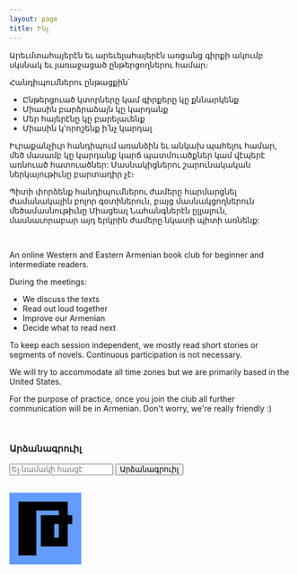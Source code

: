 ```yaml
---
layout: page
title: Ինչ
---
```


Արեւմտահայերէն եւ արեւելահայերէն առցանց գիրքի ակումբ սկսնակ եւ յառաջացած ընթերցողներու համար։

Հանդիպումներու ընթացքին՝
- Ընթերցուած կտորները կամ գիրքերը կը քննարկենք
- Միասին բարձրաձայն կը կարդանք
- Մեր հայերէնը կը բարելաւենք
- Միասին կ'որոշենք ի՛նչ կարդալ


Իւրաքանչիւր հանդիպում առանձին եւ անկախ պահելու համար, մեծ մասամբ կը կարդանք կարճ պատմուածքներ կամ վէպերէ առնուած հատուածներ: Մասնակիցներու շարունակական ներկայութիւնը բարտադիր չէ։

Պիտի փորձենք հանդիպումներու ժամերը հարմարցնել ժամանակային բոլոր գօտիներուն, բայց մասնակցողներուն մեծամասնութիւնը Միացեալ Նահանգներէն ըլլալուն, մասնաւորաբար այդ երկրին ժամերը նկատի պիտի առնենք:

<br />

An online Western and Eastern Armenian book club for beginner and intermediate readers.

During the meetings:
- We discuss the texts
- Read out loud together
- Improve our Armenian
- Decide what to read next

To keep each session independent, we mostly read short stories or segments of novels. Continuous participation is not necessary.

We will try to accommodate all time zones but we are primarily based in the United States.

For the purpose of practice, once you join the club all further communication will be in Armenian. Don't worry, we're really friendly :)

<br />

### Արձանագրուիլ
<form action="{{site.mailchimp}}" method="post" name="mc-embedded-subscribe-form" class="wj-contact-form validate" target="_blank" novalidate>
    <div class="mc-field-group">
        <input type="email" placeholder="Ել-նամակի հասցէ" name="EMAIL" class="required email" id="mce-EMAIL" autocomplete="on">
        <input type="submit" value="Արձանագրուիլ" name="subscribe" class="heart">
    </div>
</form>

<br />

![logo](assets/images/logo.png)